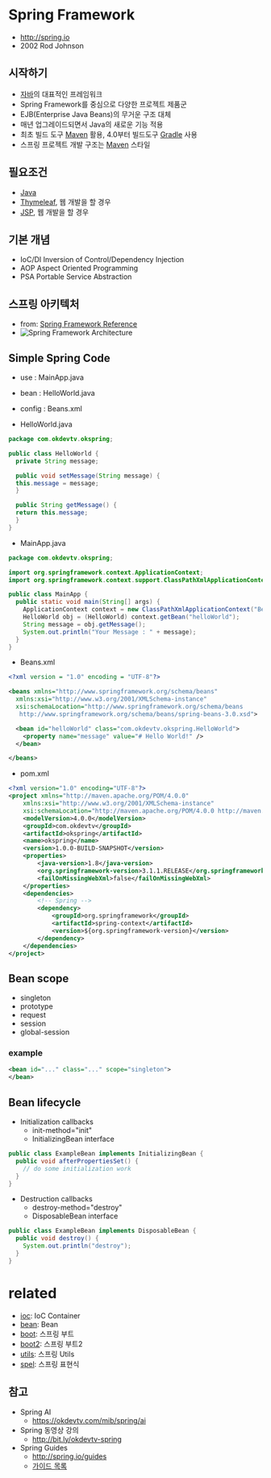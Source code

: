 # Spring Framework
- http://spring.io
- 2002 Rod Johnson

## 시작하기

- [자바](/mib/java)의 대표적인 프레임워크
- Spring Framework를 중심으로 다양한 프로젝트 제품군
- EJB(Enterprise Java Beans)의 무거운 구조 대체
- 매년 업그레이드되면서 Java의 새로운 기능 적용
- 최초 빌드 도구 [Maven](/mib/java/maven) 활용, 4.0부터 빌드도구 [Gradle](/mib/java/gradle) 사용
- 스프링 프로젝트 개발 구조는 [Maven](/mib/java/maven) 스타일

## 필요조건

- [Java](/mib/java)
- [Thymeleaf](/mib/spring/thymeleaf), 웹 개발을 할 경우
- [JSP](/mib/spring/jsp), 웹 개발을 할 경우
## 기본 개념

- IoC/DI Inversion of Control/Dependency Injection
- AOP Aspect Oriented Programming
- PSA Portable Service Abstraction

## 스프링 아키텍처

- from: [Spring Framework Reference](http://docs.spring.io/spring/docs/current/spring-framework-reference/htmlsingle/#spring-introduction)
- <img src="/images/spring/spring-overview.webp" alt="Spring Framework Architecture">

## Simple Spring Code
- use : MainApp.java
- bean : HelloWorld.java
- config : Beans.xml

- HelloWorld.java

```java
package com.okdevtv.okspring;

public class HelloWorld {
  private String message;

  public void setMessage(String message) {
  this.message = message;
  }

  public String getMessage() {
  return this.message;
  }
}
```

- MainApp.java

```java
package com.okdevtv.okspring;

import org.springframework.context.ApplicationContext;
import org.springframework.context.support.ClassPathXmlApplicationContext;

public class MainApp {
  public static void main(String[] args) {
    ApplicationContext context = new ClassPathXmlApplicationContext("Beans.xml");
    HelloWorld obj = (HelloWorld) context.getBean("helloWorld");
    String message = obj.getMessage();
    System.out.println("Your Message : " + message);
  }
}
```

- Beans.xml

```xml
<?xml version = "1.0" encoding = "UTF-8"?>

<beans xmlns="http://www.springframework.org/schema/beans"
  xmlns:xsi="http://www.w3.org/2001/XMLSchema-instance"
  xsi:schemaLocation="http://www.springframework.org/schema/beans
   http://www.springframework.org/schema/beans/spring-beans-3.0.xsd">

  <bean id="helloWorld" class="com.okdevtv.okspring.HelloWorld">
    <property name="message" value="# Hello World!" />
  </bean>

</beans>
```
- pom.xml

```xml
<?xml version="1.0" encoding="UTF-8"?>
<project xmlns="http://maven.apache.org/POM/4.0.0"
	xmlns:xsi="http://www.w3.org/2001/XMLSchema-instance"
	xsi:schemaLocation="http://maven.apache.org/POM/4.0.0 http://maven.apache.org/maven-v4_0_0.xsd">
	<modelVersion>4.0.0</modelVersion>
	<groupId>com.okdevtv</groupId>
	<artifactId>okspring</artifactId>
	<name>okspring</name>
	<version>1.0.0-BUILD-SNAPSHOT</version>
	<properties>
		<java-version>1.8</java-version>
		<org.springframework-version>3.1.1.RELEASE</org.springframework-version>
		<failOnMissingWebXml>false</failOnMissingWebXml>
	</properties>
	<dependencies>
		<!-- Spring -->
		<dependency>
			<groupId>org.springframework</groupId>
			<artifactId>spring-context</artifactId>
			<version>${org.springframework-version}</version>
		</dependency>
	</dependencies>
</project>
```

## Bean scope
- singleton
- prototype
- request
- session
- global-session

### example

```xml
<bean id="..." class="..." scope="singleton">
</bean>
```

## Bean lifecycle
- Initialization callbacks
  - init-method="init"
  - InitializingBean interface

```java
public class ExampleBean implements InitializingBean {
  public void afterPropertiesSet() {
    // do some initialization work
  }
}
```
- Destruction callbacks
  - destroy-method="destroy"
  - DisposableBean interface

```java
public class ExampleBean implements DisposableBean {
  public void destroy() {
    System.out.println("destroy");
  }
}
```

# related
- [ioc](/mib/spring/ioc): IoC Container
- [bean](/mib/spring/bean): Bean
- [boot](/mib/spring/boot): 스프링 부트
- [boot2](/mib/spring/boot2): 스프링 부트2
- [utils](/mib/spring/utils): 스프링 Utils
- [spel](/mib/spring/spel): 스프링 표현식

## 참고
- Spring AI
  - https://okdevtv.com/mib/spring/ai
- Spring 동영상 강의
  - http://bit.ly/okdevtv-spring
- Spring Guides
  - http://spring.io/guides
  - [가이드 목록](https://okky.kr/article/619099)
